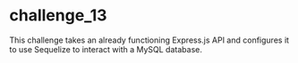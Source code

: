 # challenge_13
This challenge takes an already functioning Express.js API and configures it to use Sequelize to interact with a MySQL database.
